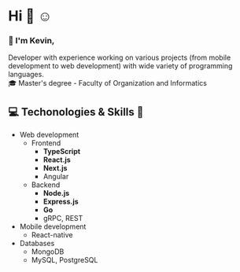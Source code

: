 # Hi :wave: :relaxed: <br/>
### :raising_hand: I'm Kevin,
Developer with experience working on various projects (from mobile development to web development) with wide variety of programming languages. <br/>
:mortar_board: Master's degree - Faculty of Organization and Informatics
## :computer: Techonologies & Skills :wrench: <br/>
* Web development
  * Frontend
    * <b>TypeScript</b>
    * <b>React.js</b>
    * <b>Next.js</b>
    * Angular
  * Backend
    * <b>Node.js</b>
    * <b>Express.js</b>
    * <b>Go</b>
     * gRPC, REST
* Mobile development
  * React-native
* Databases
  * MongoDB
  * MySQL, PostgreSQL 
